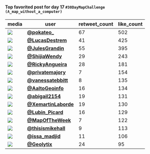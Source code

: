 #### Top favorited post for day 17 `#30DayMapChallenge (A_map_without_a_computer)`
| media                                                                                         | user                                                                                   |   retweet_count |   like_count |
|-----------------------------------------------------------------------------------------------|----------------------------------------------------------------------------------------|-----------------|--------------|
| ![](https://pbs.twimg.com/media/Fhyi6hPX0AIIXi2.jpg)                                          | **[@pokateo_](https://twitter.com/pokateo_/status/1593329971048710147)**               |              67 |          502 |
| ![](https://pbs.twimg.com/media/FhvvZgMXEAEMwHt.jpg)                                          | **[@LucasDestrem](https://twitter.com/LucasDestrem/status/1593130841181679617)**       |              41 |          425 |
| ![](https://pbs.twimg.com/media/FgfHwzKXEAAINkh.jpg)                                          | **[@JulesGrandin](https://twitter.com/JulesGrandin/status/1593141637659533312)**       |              55 |          395 |
| ![](https://pbs.twimg.com/ext_tw_video_thumb/1593270061187203072/pu/img/1zW5fM47i8SLclG6.jpg) | **[@ShijiaWendy](https://twitter.com/ShijiaWendy/status/1593272153524183040)**         |              29 |          243 |
| ![](https://pbs.twimg.com/media/FhxlbuYWIAc4NbY.jpg)                                          | **[@RickyAngueira](https://twitter.com/RickyAngueira/status/1593287853672435713)**     |              28 |          181 |
| ![](https://pbs.twimg.com/media/FhvbSDGWAAIUCcT.jpg)                                          | **[@privatemajory](https://twitter.com/privatemajory/status/1593108499885871104)**     |               7 |          154 |
| ![](https://pbs.twimg.com/media/Fhv3COuXkAQrLDT.jpg)                                          | **[@vanessatebbitt](https://twitter.com/vanessatebbitt/status/1593139170603847680)**   |               8 |          135 |
| ![](https://pbs.twimg.com/media/FhvYRXlXwAEh4Ic.jpg)                                          | **[@AaltoGeoinfo](https://twitter.com/AaltoGeoinfo/status/1593104785871237121)**       |              16 |          134 |
| ![](https://pbs.twimg.com/media/Fhv6VTdXkAITx5z.jpg)                                          | **[@abigail2154](https://twitter.com/abigail2154/status/1593142157007024129)**         |              19 |          131 |
| ![](https://pbs.twimg.com/media/FhwMxMAXkAABQBU.jpg)                                          | **[@XemartinLaborde](https://twitter.com/XemartinLaborde/status/1593162483862482944)** |              19 |          130 |
| ![](https://pbs.twimg.com/media/Fhtlh2TXEAE2xrA.jpg)                                          | **[@Lubin_Picard](https://twitter.com/Lubin_Picard/status/1593129307982901249)**       |              16 |          129 |
| ![](https://pbs.twimg.com/media/FhxWOazUAAcsO1b.jpg)                                          | **[@MapOfTheWeek](https://twitter.com/MapOfTheWeek/status/1593243544072118272)**       |               7 |          122 |
| ![](https://pbs.twimg.com/media/FhyB1oYXgAAc8Pp.jpg)                                          | **[@thisismikehall](https://twitter.com/thisismikehall/status/1593293099878563844)**   |               9 |          113 |
| ![](https://pbs.twimg.com/media/FhybUwnXkAMK34J.jpg)                                          | **[@issa_madjid](https://twitter.com/issa_madjid/status/1593319907894099969)**         |              11 |          106 |
| ![](https://pbs.twimg.com/media/Fhn7pSjXkAEJrNV.jpg)                                          | **[@Geolytix](https://twitter.com/Geolytix/status/1593159508079026176)**               |              24 |           95 |
 
